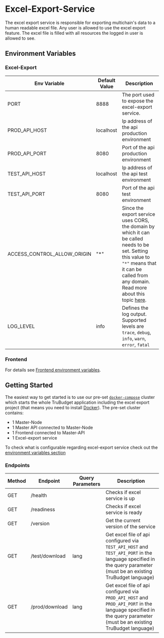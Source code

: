 # Excel-Export-Service

The excel export service is responsible for exporting multichain's data to a human readable excel file. Any user is allowed to use the excel export feature. The excel file is filled with all resources the logged in user is allowed to see.

## Environment Variables

### Excel-Export

| Env Variable                | Default Value | Description                                                                                                                                                                                                                                                   |
| --------------------------- | ------------- | ------------------------------------------------------------------------------------------------------------------------------------------------------------------------------------------------------------------------------------------------------------- |
| PORT                        | 8888          | The port used to expose the excel-export service.                                                                                                                                                                                                             |
| PROD_API_HOST               | localhost     | Ip address of the api production environment                                                                                                                                                                                                                  |
| PROD_API_PORT               | 8080          | Port of the api production environment                                                                                                                                                                                                                        |
| TEST_API_HOST               | localhost     | Ip address of the api test environment                                                                                                                                                                                                                        |
| TEST_API_PORT               | 8080          | Port of the api test environment                                                                                                                                                                                                                              |
| ACCESS_CONTROL_ALLOW_ORIGIN | "\*"          | Since the export service uses CORS, the domain by which it can be called needs to be set. Setting this value to `"*"` means that it can be called from any domain. Read more about this topic [here](https://developer.mozilla.org/en-US/docs/Web/HTTP/CORS). |
| LOG_LEVEL                   | info          | Defines the log output. Supported levels are `trace`, `debug`, `info`, `warn`, `error`, `fatal`                                                                                                                                                               |

### Frontend

For details see [Frontend environment variables](../frontend/README.md#excel-export-service).

## Getting Started

The easiest way to get started is to use our pre-set [`docker-compose`](./docker-compose.yaml) cluster which starts the whole TruBudget application including the excel export project (that means you need to install [Docker](https://www.docker.com/community-edition#/download)).
The pre-set cluster contains:

- 1 Master-Node
- 1 Master API connected to Master-Node
- 1 Frontend connected to Master-API
- 1 Excel-export service

To check what is configurable regarding excel-export service check out the [environment variables section](#environment-variables)

### Endpoints

| Method | Endpoint       | Query Parameters | Description                                                                                                                                                        |
| ------ | -------------- | ---------------- | ------------------------------------------------------------------------------------------------------------------------------------------------------------------ |
| GET    | /health        |                  | Checks if excel service is up                                                                                                                                      |
| GET    | /readiness     |                  | Checks if excel service is ready                                                                                                                                   |
| GET    | /version       |                  | Get the current version of the service                                                                                                                             |
| GET    | /test/download | lang             | Get excel file of api configured via `TEST_API_HOST` and `TEST_API_PORT` in the language specified in the query parameter (must be an existing TruBudget language) |
| GET    | /prod/download | lang             | Get excel file of api configured via `PROD_API_HOST` and `PROD_API_PORT` in the language specified in the query parameter (must be an existing TruBudget language) |

